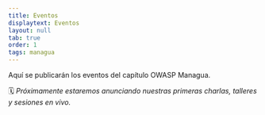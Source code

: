 ```yaml
---
title: Eventos
displaytext: Eventos
layout: null
tab: true
order: 1
tags: managua
---
```


Aquí se publicarán los eventos del capítulo OWASP Managua.

🗓️ *Próximamente estaremos anunciando nuestras primeras charlas, talleres y sesiones en vivo.*

